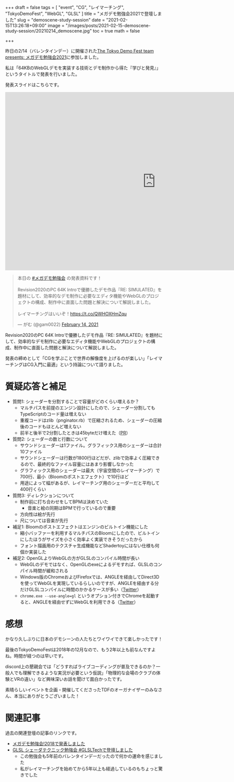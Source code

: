 +++
draft = false
tags = [
    "event", "CG", "レイマーチング", "TokyoDemoFest", "WebGL", "GLSL"
]
title = "メガデモ勉強会2021で登壇しました"
slug = "demoscene-study-session"
date = "2021-02-15T13:26:18+09:00"
image = "/images/posts/2021-02-15-demoscene-study-session/20210214_demoscene.jpg"
toc = true
math = false

+++

昨日の2/14（バレンタインデー）に開催された[The Tokyo Demo Fest team presents: メガデモ勉強会2021](https://connpass.com/event/200294/)に参加しました。

私は「64KBのWebGLデモを実装する技術とデモ制作から得た『学びと発見』」というタイトルで発表を行いました。

発表スライドはこちらです。

<iframe src="https://docs.google.com/presentation/d/e/2PACX-1vRd-L7WcWWzcoE9zNpBsJdeMjJf9HelDg1Pto8cFGJTjinejpjZ1mGmzWCZPANJZ0QOCObuVOIdPuy-/embed?start=false&loop=false&delayms=3000" frameborder="0" width="960" height="569" allowfullscreen="true" mozallowfullscreen="true" webkitallowfullscreen="true"></iframe>

<!--more-->

<blockquote class="twitter-tweet" data-conversation="none"><p lang="ja" dir="ltr">本日の <a href="https://twitter.com/hashtag/%E3%83%A1%E3%82%AC%E3%83%87%E3%83%A2%E5%8B%89%E5%BC%B7%E4%BC%9A?src=hash&amp;ref_src=twsrc%5Etfw">#メガデモ勉強会</a> の発表資料です！<br><br>Revision2020のPC 64K Introで優勝したデモ作品『RE: SIMULATED』を題材にして、効率的なデモ制作に必要なエディタ機能やWebGLのプロジェクトの構成、制作中に直面した問題と解決について解説しました。<br><br>レイマーチングはいいぞ！<a href="https://t.co/QWHOXHmZqu">https://t.co/QWHOXHmZqu</a></p>&mdash; がむ (@gam0022) <a href="https://twitter.com/gam0022/status/1360889255669633024?ref_src=twsrc%5Etfw">February 14, 2021</a></blockquote> <script async src="https://platform.twitter.com/widgets.js" charset="utf-8"></script>

Revision2020のPC 64K Introで優勝したデモ作品『RE: SIMULATED』を題材にして、効率的なデモ制作に必要なエディタ機能やWebGLのプロジェクトの構成、制作中に直面した問題と解決について解説しました。

発表の締めとして「CGを学ぶことで世界の解像度を上げるのが楽しい」「レイマーチングはCG入門に最適」という持論について語りました。

# 質疑応答と補足

- 質問1: シェーダーを分割することで容量がどのくらい増えるか？
    - マルチパスを前提のエンジン設計にしたので、シェーダー分割してもTypeScriptのコード量は増えない
    - 重複コードはzlib（pnginator.rb）で圧縮されるため、シェーダーの圧縮後のコードもほとんど増えない
    - 前半と後半で2分割したときは45byteだけ増えた（[PR](https://github.com/gam0022/resimulated/pull/112)）
- 質問2: シェーダーの数と行数について
    - サウンドシェーダーは1ファイル。グラフィックス用のシェーダーは合計10ファイル
    - サウンドシェーダーは行数が1800行ほどだが、zlibで効率よく圧縮できるので、最終的なファイル容量にはあまり影響しなかった
    - グラフィックス用のシェーダーは最大（宇宙空間のレイマーチング）で700行、最小（Bloomのポストエフェクト）で10行ほど
    - 用途によって幅があるが、レイマーチング用のシェーダーだと平均して400行くらい
- 質問3: ディレクションについて
    - 制作前に打ち合わせをしてBPMは決めていた
        - 音楽と絵の同期はBPMで行っているので重要
    - 方向性は絵が先行
    - 尺については音楽が先行
- 補足1: Bloomのポストエフェクトはエンジンのビルトイン機能にした
    - 縮小バッファーを利用するマルチパスのBloomにしたので、ビルトインにしたほうがサイズを小さく効率よく実装できそうだったから
    - フォント描画用のテクスチャ生成機能などShadertoyにはない仕様も何個か実装した
- 補足2: OpenGLよりWebGLの方がGLSLのコンパイル時間が長い
    - WebGLのデモではなく、OpenGLのexeによるデモすれば、GLSLのコンパイル時間が緩和される
    - Windows版のChromeおよびFirefoxでは、ANGLEを経由してDirect3Dを使ってWebGLを実現しているらしいのですが、ANGLEを経由する分だけGLSLコンパイルに時間のかかるケースが多い（[Twitter](https://twitter.com/gaziya5/status/1361134297315348482)）
    - `chrome.exe --use-angle=gl` というオプション付きでChromeを起動すると、ANGLEを経由せずにWebGLを利用できる（[Twitter](https://twitter.com/gaziya5/status/1350418640093413377)）

# 感想

かなり久しぶりに日本のデモシーンの人たちとワイワイできて楽しかったです！

最後のTokyoDemoFestは2018年の12月なので、もう2年以上も前なんですよね。時間が経つのは早いです。

discord上の懇親会では「どうすればライブコーディングが普及できるのか？一般人でも理解できるような実況が必要という仮説」「物理的な会場のクラブの体験とVRの違い」など興味深いお話を聞けて面白かったです。

素晴らしいイベントを企画・開催してくださったTDFのオーガナイザーのみなさん、本当にありがとうございました！

# 関連記事

過去の関連登壇の記事のリンクです。

- [メガデモ勉強会!2018で発表しました](https://gam0022.net/blog/2018/03/16/demoscene-study-session/)
- [GLSL シェーダテクニック勉強会 #GLSLTechで登壇しました](https://gam0022.net/blog/2016/02/16/glsl-tech/)
    - この勉強会も5年前のバレンタインデーだったので何かの運命を感じました
    - 私がレイマーチングを始めてから5年以上も経過しているのもちょっと驚きでした